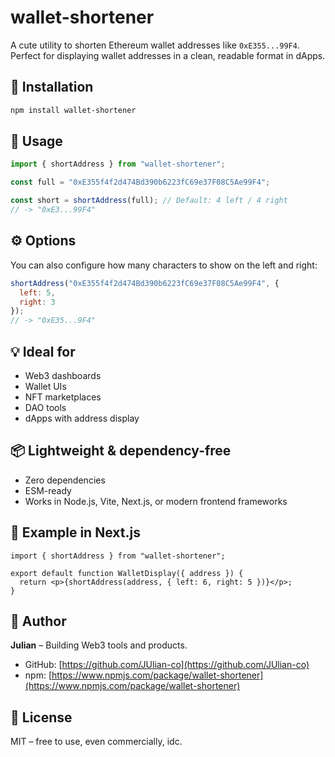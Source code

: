 # wallet-shortener

A cute utility to shorten Ethereum wallet addresses like `0xE355...99F4`.  
Perfect for displaying wallet addresses in a clean, readable format in dApps.

## 🚀 Installation

```bash
npm install wallet-shortener
```

## 🔧 Usage

```js
import { shortAddress } from "wallet-shortener";

const full = "0xE355f4f2d474Bd390b6223fC69e37F08C5Ae99F4";

const short = shortAddress(full); // Default: 4 left / 4 right
// -> "0xE3...99F4"
```

## ⚙️ Options

You can also configure how many characters to show on the left and right:

```js
shortAddress("0xE355f4f2d474Bd390b6223fC69e37F08C5Ae99F4", {
  left: 5,
  right: 3
});
// -> "0xE35...9F4"
```

## 💡 Ideal for

- Web3 dashboards  
- Wallet UIs  
- NFT marketplaces  
- DAO tools  
- dApps with address display  

## 📦 Lightweight & dependency-free

- Zero dependencies  
- ESM-ready  
- Works in Node.js, Vite, Next.js, or modern frontend frameworks  

## 🧪 Example in Next.js

```tsx
import { shortAddress } from "wallet-shortener";

export default function WalletDisplay({ address }) {
  return <p>{shortAddress(address, { left: 6, right: 5 })}</p>;
}
```

## 🧠 Author

**Julian** – Building Web3 tools and products.

- GitHub: [https://github.com/JUlian-co](https://github.com/JUlian-co)  
- npm: [https://www.npmjs.com/package/wallet-shortener](https://www.npmjs.com/package/wallet-shortener)

## 📜 License

MIT – free to use, even commercially, idc.